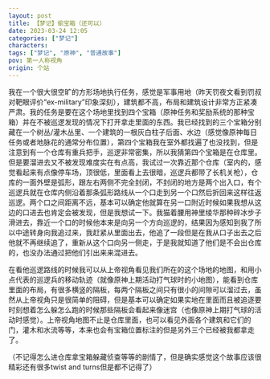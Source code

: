 ```yaml
---
layout: post
title: 【梦记】偷宝箱（还可以）
date: 2023-03-24 12:05
categories: ["梦记"]
characters: 
tags: ["梦记", "原神", "普通故事"]
pov: 第一人称视角
origin: 个站
---
```


我在一个很大很空旷的方形场地执行任务，感觉是军事用地（昨天罚夜文看到罚叔对靶眼评价“ex-military”印象深刻），建筑都不高，布局和建筑设计非常方正紧凑严肃。我的任务是要在这个场地里找到四个宝箱（原神任务和奖励系统的那种宝箱）并在不被巡逻发现的情况下打开拿走里面的东西。我已经找到的三个宝箱分别藏在一个树丛/灌木丛里、一个建筑的一根灰白柱子后面、水边（感觉像原神每日任务或者地脉花的通常分布位置），第四个宝箱我在室外都找遍了也没找到，但是注意到有一个仓库有重兵把手，巡逻非常密集，所以我猜第四个宝箱是在仓库里。但是要溜进去又不被发现难度实在有点高，我试过一次靠近那个仓库（室内的，感觉看起来有点像停车场，顶很低，里面看上去很暗，巡逻兵都带了长机关枪），仓库的一面外壁是弧形，跟左右两侧不完全封闭，不封闭的地方是两个出入口，有个巡逻兵就在仓库内侧沿着那条弧形路线从一个口走到另一个口然后折回来这样往返巡逻。两个口之间距离不远，基本可以确定他就算在另一口附近时候如果我想从这边的口进去也肯定会被发现，但是我想试一下。我猫着腰用神里绫华那种碎冰步子滑进去，靠近一个口的时候他本来是向另一个方向巡逻的，结果因为感知到我了所以中途转身向我追过来，我赶紧从里面出去，他追了一段但是在我从口子出去之后他就不再继续追了，重新从这个口向另一侧走，于是我就知道了他们是不会出仓库的，也没办法通过把他们引出来来混进去。

在看他巡逻路线的时候我可以从上帝视角看见我们所在的这个场地的地图，和用小点代表的巡逻兵的移动轨迹（就像原神上期活动打气球时的小地图），能看到仓库里面的布局，有很多横竖的隔板，每两个隔板之间只有很小的间隙可以溜过去，虽然从上帝视角只是很简单的阻碍，但是基本可以确定如果实地在里面而且被追逐要时刻想着怎么躲怎么跑的时候那些隔板会看起来像迷宫（也像原神上期打气球的活动时感觉）。上帝视角地图不止是仓库里面，也可以看见外面各个建筑和它们的门，灌木和水流等等，本来也会有宝箱位置标注的但是另外三个已经被我都拿走了。

（不记得怎么进仓库拿宝箱躲藏侦查等等的剧情了，但是确实感觉这个故事应该很精彩还有很多twist and turns但是都不记得了）
